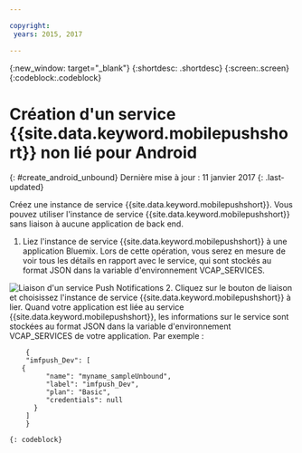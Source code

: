```yaml
---

copyright:
 years: 2015, 2017

---
```


{:new_window: target="_blank"}
{:shortdesc: .shortdesc}
{:screen:.screen}
{:codeblock:.codeblock}

# Création d'un service {{site.data.keyword.mobilepushshort}} non lié pour Android
{: #create_android_unbound}
Dernière mise à jour : 11 janvier 2017
{: .last-updated}

Créez une instance de service {{site.data.keyword.mobilepushshort}}. Vous pouvez utiliser l'instance de service {{site.data.keyword.mobilepushshort}} sans liaison à aucune application de back end.

1. Liez l'instance de service {{site.data.keyword.mobilepushshort}} à une application Bluemix. Lors de cette opération, vous serez en mesure de voir tous les détails en rapport avec le service, qui sont stockés au format JSON dans la variable d'environnement VCAP_SERVICES. 

![Liaison d'un service Push Notifications](images/unbound_1.jpg)
 2. Cliquez sur le bouton de liaison et choisissez l'instance de service {{site.data.keyword.mobilepushshort}} à lier. Quand votre application est liée au service {{site.data.keyword.mobilepushshort}}, les informations sur le service sont stockées au format JSON dans la variable d'environnement VCAP_SERVICES de votre application. Par exemple : 
```
 	{
    "imfpush_Dev": [
   {
         "name": "myname_sampleUnbound",
         "label": "imfpush_Dev",
         "plan": "Basic",
         "credentials": null
      }
    ]
    }
```
	{: codeblock}
